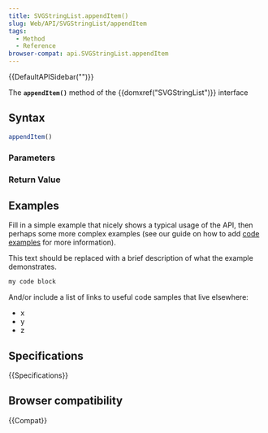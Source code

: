 ```yaml
---
title: SVGStringList.appendItem()
slug: Web/API/SVGStringList/appendItem
tags:
  - Method
  - Reference
browser-compat: api.SVGStringList.appendItem
---
```

{{DefaultAPISidebar("")}}

The **`appendItem()`** method of the {{domxref("SVGStringList")}} interface 

## Syntax

```js
appendItem()
```

### Parameters



### Return Value



## Examples

Fill in a simple example that nicely shows a typical usage of the API, then perhaps some more complex examples (see our guide on how to add [code examples](/en-US/docs/MDN/Contribute/Structures/Code_examples) for more information).

This text should be replaced with a brief description of what the example demonstrates.

```js
my code block
```

And/or include a list of links to useful code samples that live elsewhere:

*   x
*   y
*   z

## Specifications

{{Specifications}}

## Browser compatibility

{{Compat}}

